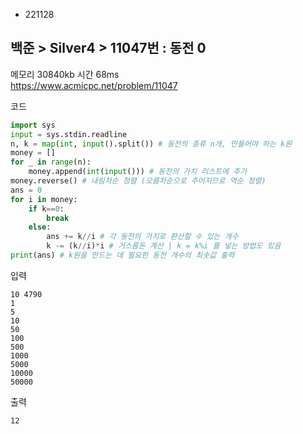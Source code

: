 - 221128
## 백준 > Silver4 > 11047번 : 동전 0
메모리 30840kb 시간 68ms  
https://www.acmicpc.net/problem/11047  

코드
```python
import sys
input = sys.stdin.readline
n, k = map(int, input().split()) # 동전의 종류 n개, 만들어야 하는 k원
money = []
for _ in range(n):
    money.append(int(input())) # 동전의 가치 리스트에 추가
money.reverse() # 내림차순 정렬 (오름차순으로 주어지므로 역순 정렬)
ans = 0
for i in money:
    if k==0:
        break
    else:
        ans += k//i # 각 동전의 가치로 환산할 수 있는 개수
        k -= (k//i)*i # 거스름돈 계산 | k = k%i 를 넣는 방법도 있음
print(ans) # k원을 만드는 데 필요한 동전 개수의 최솟값 출력
```

입력
```
10 4790  
1  
5  
10  
50  
100  
500  
1000  
5000  
10000  
50000  
```

출력
```
12
```